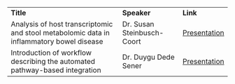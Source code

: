 
<table width="100%" >
<tr>
<td><b>Title</b></td><td><b>Speaker</b></td><td><b>Link</b></td>
</tr>
<tr>
<td>Analysis of host transcriptomic and stool metabolomic data in inflammatory bowel disease </td><td> Dr. Susan Steinbusch-Coort</td><td><a href="">Presentation</a></td>
</tr>
<tr>
<td>Introduction of workflow describing the automated pathway-based integration
</td><td>Dr. Duygu Dede Sener</td><td><a href="https://docs.google.com/presentation/d/1T-DBSHgBfbooMTwF06XiIqbEQhnVxrOr/edit?usp=sharing&ouid=111863787486588861394&rtpof=true&sd=true">Presentation</a></td>
</tr>
<table width="100%" >